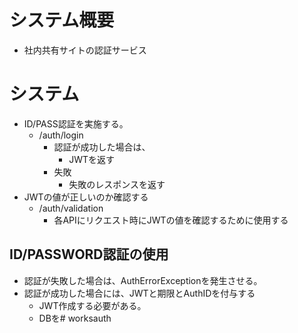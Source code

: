 # システム概要
- 社内共有サイトの認証サービス

# システム
- ID/PASS認証を実施する。
  - /auth/login
    - 認証が成功した場合は、
      - JWTを返す
    - 失敗
      - 失敗のレスポンスを返す
- JWTの値が正しいのか確認する
    - /auth/validation
      - 各APIにリクエスト時にJWTの値を確認するために使用する


## ID/PASSWORD認証の使用
- 認証が失敗した場合は、AuthErrorExceptionを発生させる。
- 認証が成功した場合には、JWTと期限とAuthIDを付与する
  - JWT作成する必要がある。
  - DBを# worksauth
